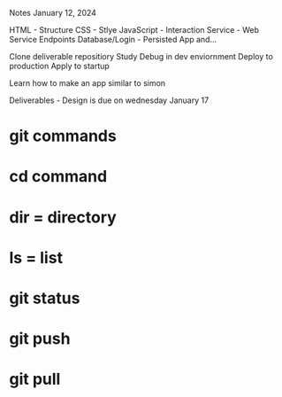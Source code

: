 Notes January 12, 2024

HTML - Structure
CSS - Stlye
JavaScript - Interaction
Service - Web Service Endpoints
Database/Login - Persisted App and...

Clone deliverable repositiory
Study
Debug in dev enviornment 
Deploy to production
Apply to startup 

Learn how to make an app similar to simon 

Deliverables - Design is due on wednesday January 17

# git commands
# cd command
# dir = directory
# ls = list
# git status
# git push
# git pull 